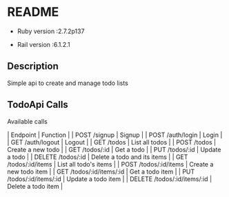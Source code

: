 # README

* Ruby version :2.7.2p137

* Rail version :6.1.2.1

## Description 

Simple api to create and manage todo lists

## TodoApi Calls

Available calls

| Endpoint | Function |
| POST /signup | Signup |
| POST /auth/login | Login |
| GET /auth/logout | Logout |
| GET /todos | List all todos |
| POST /todos | Create a new todo |
| GET /todos/:id | Get a todo |
| PUT /todos/:id | Update a todo |
| DELETE /todos/:id | Delete a todo and its items |
| GET /todos/:id/items | List all todo's items |
| POST /todos/:id/items | Create a new todo item |
| GET /todos/:id/items/:id | Get a todo item |
| PUT /todos/:id/items/:id | Update a todo item |
| DELETE /todos/:id/items/:id | Delete a todo item |
